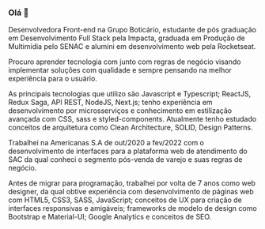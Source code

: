 ### Olá 👋 

Desenvolvedora Front-end na Grupo Boticário, estudante de pós graduação em Desenvolvimento Full Stack pela Impacta, graduada em Produção de Multimídia pelo SENAC e alumini em desenvolvimento web pela Rocketseat.

Procuro aprender tecnologia com junto com regras de negócio visando implementar soluções com qualidade e sempre pensando na melhor experiência para o usuário.

As principais tecnologias que utilizo são Javascript e Typescript; ReactJS, Redux Saga, API REST, NodeJS, Next.js; tenho experiência em desenvolvimento por microsserviços e conhecimento em estilização avançada com CSS, sass e styled-components. Atualmente tenho estudado conceitos de arquitetura como Clean Architecture, SOLID, Design Patterns.

Trabalhei na Americanas S.A de out/2020 a fev/2022 com o desenvolvimento de interfaces para a plataforma web de atendimento do SAC da qual conheci o segmento pós-venda de varejo e suas regras de negócio.

Antes de migrar para programação, trabalhei por volta de 7 anos como web designer, da qual obtive experiência com desenvolvimento de páginas web com HTML5, CSS3, SASS, JavaScript; conceitos de UX para criação de interfaces responsivas e amigáveis; frameworks de modelo de design como Bootstrap e Material-UI; Google Analytics e conceitos de SEO.
